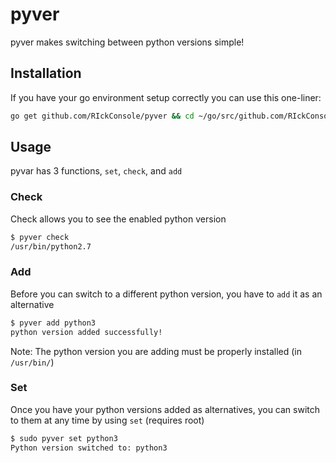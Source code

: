 # pyver

pyver makes switching between python versions simple!

## Installation

If you have your go environment setup correctly you can use this one-liner:

``` sh
go get github.com/RIckConsole/pyver && cd ~/go/src/github.com/RIckConsole/pyvar && go install
```

## Usage

pyvar has 3 functions, `set`, `check`, and `add`

### Check

Check allows you to see the enabled python version

```sh
$ pyver check
/usr/bin/python2.7
```

### Add

Before you can switch to a different python version, you have to `add` it as an alternative

``` sh
$ pyver add python3
python version added successfully!
```

Note: The python version you are adding must be properly installed (in `/usr/bin/`)

### Set

Once you have your python versions added as alternatives, you can switch to them at any time by using `set` (requires root)

``` sh
$ sudo pyver set python3
Python version switched to: python3
```
